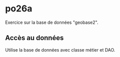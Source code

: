 # po26a

Exercice sur la base de données "geobase2".

## Accès au données

Utilise la base de données avec classe métier et DAO.
